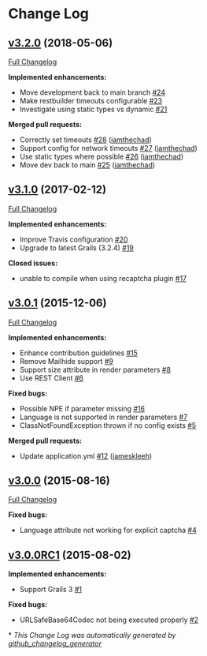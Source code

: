# Change Log

## [v3.2.0](https://github.com/iamthechad/grails3-recaptcha/tree/v3.2.0) (2018-05-06)
[Full Changelog](https://github.com/iamthechad/grails3-recaptcha/compare/v3.1.0...v3.2.0)

**Implemented enhancements:**

- Move development back to main branch [\#24](https://github.com/iamthechad/grails3-recaptcha/issues/24)
- Make restbuilder timeouts configurable [\#23](https://github.com/iamthechad/grails3-recaptcha/issues/23)
- Investigate using static types vs dynamic [\#21](https://github.com/iamthechad/grails3-recaptcha/issues/21)

**Merged pull requests:**

- Correctly set timeouts [\#28](https://github.com/iamthechad/grails3-recaptcha/pull/28) ([iamthechad](https://github.com/iamthechad))
- Support config for network timeouts [\#27](https://github.com/iamthechad/grails3-recaptcha/pull/27) ([iamthechad](https://github.com/iamthechad))
- Use static types where possible [\#26](https://github.com/iamthechad/grails3-recaptcha/pull/26) ([iamthechad](https://github.com/iamthechad))
- Move dev back to main [\#25](https://github.com/iamthechad/grails3-recaptcha/pull/25) ([iamthechad](https://github.com/iamthechad))

## [v3.1.0](https://github.com/iamthechad/grails3-recaptcha/tree/v3.1.0) (2017-02-12)
[Full Changelog](https://github.com/iamthechad/grails3-recaptcha/compare/v3.0.1...v3.1.0)

**Implemented enhancements:**

- Improve Travis configuration [\#20](https://github.com/iamthechad/grails3-recaptcha/issues/20)
- Upgrade to latest Grails \(3.2.4\) [\#19](https://github.com/iamthechad/grails3-recaptcha/issues/19)

**Closed issues:**

- unable to compile when using recaptcha plugin [\#17](https://github.com/iamthechad/grails3-recaptcha/issues/17)

## [v3.0.1](https://github.com/iamthechad/grails3-recaptcha/tree/v3.0.1) (2015-12-06)
[Full Changelog](https://github.com/iamthechad/grails3-recaptcha/compare/v3.0.0...v3.0.1)

**Implemented enhancements:**

- Enhance contribution guidelines [\#15](https://github.com/iamthechad/grails3-recaptcha/issues/15)
- Remove Mailhide support [\#9](https://github.com/iamthechad/grails3-recaptcha/issues/9)
- Support size attribute in render parameters [\#8](https://github.com/iamthechad/grails3-recaptcha/issues/8)
- Use REST Client [\#6](https://github.com/iamthechad/grails3-recaptcha/issues/6)

**Fixed bugs:**

- Possible NPE if parameter missing [\#16](https://github.com/iamthechad/grails3-recaptcha/issues/16)
- Language is not supported in render parameters [\#7](https://github.com/iamthechad/grails3-recaptcha/issues/7)
- ClassNotFoundException thrown if no config exists [\#5](https://github.com/iamthechad/grails3-recaptcha/issues/5)

**Merged pull requests:**

- Update application.yml [\#12](https://github.com/iamthechad/grails3-recaptcha/pull/12) ([jameskleeh](https://github.com/jameskleeh))

## [v3.0.0](https://github.com/iamthechad/grails3-recaptcha/tree/v3.0.0) (2015-08-16)
[Full Changelog](https://github.com/iamthechad/grails3-recaptcha/compare/v3.0.0RC1...v3.0.0)

**Fixed bugs:**

- Language attribute not working for explicit captcha [\#4](https://github.com/iamthechad/grails3-recaptcha/issues/4)

## [v3.0.0RC1](https://github.com/iamthechad/grails3-recaptcha/tree/v3.0.0RC1) (2015-08-02)
**Implemented enhancements:**

- Support Grails 3 [\#1](https://github.com/iamthechad/grails3-recaptcha/issues/1)

**Fixed bugs:**

- URLSafeBase64Codec not being executed properly [\#2](https://github.com/iamthechad/grails3-recaptcha/issues/2)



\* *This Change Log was automatically generated by [github_changelog_generator](https://github.com/skywinder/Github-Changelog-Generator)*